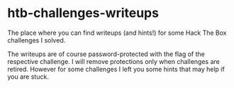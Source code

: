 # htb-challenges-writeups
The place where you can find writeups (and hints!) for some Hack The Box challenges I solved.

The writeups are of course password-protected with the flag of the respective challenge. I will remove protections only when challenges are retired.
However for some challenges I left you some hints that may help if you are stuck.
